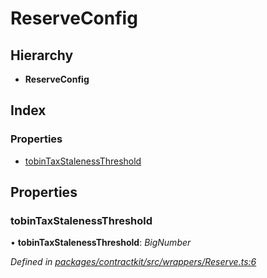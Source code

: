 # ReserveConfig

## Hierarchy

* **ReserveConfig**

## Index

### Properties

* [tobinTaxStalenessThreshold](_wrappers_reserve_.reserveconfig.md#tobintaxstalenessthreshold)

## Properties

### tobinTaxStalenessThreshold

• **tobinTaxStalenessThreshold**: _BigNumber_

_Defined in_ [_packages/contractkit/src/wrappers/Reserve.ts:6_](https://github.com/celo-org/celo-monorepo/blob/master/packages/contractkit/src/wrappers/Reserve.ts#L6)

